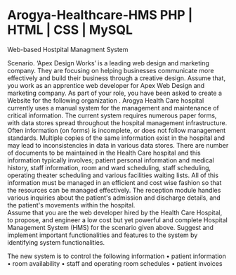 # Arogya-Healthcare-HMS PHP | HTML | CSS | MySQL
Web-based Hostpital Managment System

Scenario.
‘Apex Design Works’ is a leading  web design and marketing company. They are focusing on helping businesses communicate more effectively and build their business through a creative design. Assume that, you work as an apprentice web developer for Apex Web Design and marketing company. As part of your role, you have been asked to create a Website for the following organization .
Arogya Health Care hospital currently uses a manual system for the management and maintenance of critical information. The current system requires numerous paper forms, with data stores spread throughout the hospital management infrastructure. Often information (on forms) is incomplete, or does not follow management standards. Multiple copies of the same information exist in the hospital and may lead to inconsistencies in data in various data stores. There are number of documents to be maintained in the Health Care hospital and this information typically involves; patient personal information and medical history, staff information, room and ward scheduling, staff scheduling, operating theater scheduling and various facilities waiting lists. All of this information must be managed in an efficient and cost wise fashion so that the resources can be managed effectively. The reception module handles various inquiries about the patient's admission and discharge details, and the patient's movements within the hospital.  
Assume that you are the web developer hired by the Health Care Hospital, to propose, and engineer a low cost but yet powerful and complete Hospital Management System (HMS) for the scenario given above. Suggest and implement important functionalities and features to the system by identifying system functionalities.  
 
The new system is to control the following information 
•	patient information 
•	room availability 
•	staff and operating room schedules 
•	patient invoices 
